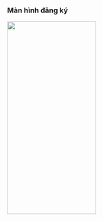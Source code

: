 ### Màn hình đăng ký
<img src="https://user-images.githubusercontent.com/84573444/122893183-4a395000-d370-11eb-875f-75d8d39ce078.png" width="207" height="448" />

